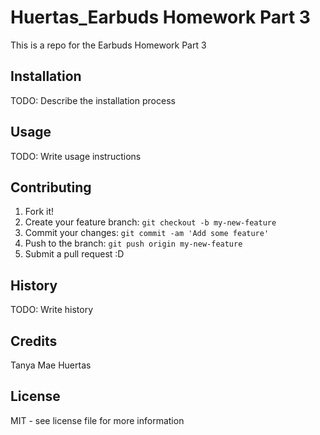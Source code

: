 # Huertas_Earbuds Homework Part 3 
This is a repo for the Earbuds Homework Part 3 

## Installation

TODO: Describe the installation process

## Usage
TODO: Write usage instructions

## Contributing
1. Fork it!
2. Create your feature branch: `git checkout -b my-new-feature`
3. Commit your changes: `git commit -am 'Add some feature'`
4. Push to the branch: `git push origin my-new-feature`
5. Submit a pull request :D

## History
TODO: Write history

## Credits
Tanya Mae Huertas

## License

MIT - see license file for more information